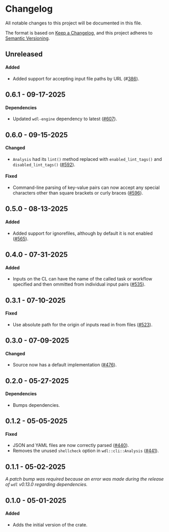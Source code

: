 # Changelog

All notable changes to this project will be documented in this file.

The format is based on [Keep a Changelog](https://keepachangelog.com/en/1.1.0/),
and this project adheres to [Semantic Versioning](https://semver.org/spec/v2.0.0.html).

## Unreleased

#### Added

* Added support for accepting input file paths by URL (#[386](https://github.com/stjude-rust-labs/sprocket/pull/386)).

## 0.6.1 - 09-17-2025

#### Dependencies

* Updated `wdl-engine` dependency to latest ([#607](https://github.com/stjude-rust-labs/wdl/pull/607)).

## 0.6.0 - 09-15-2025

#### Changed

* `Analysis` had its `lint()` method replaced with `enabled_lint_tags()` and `disabled_lint_tags()` ([#592](https://github.com/stjude-rust-labs/wdl/pull/592)).

#### Fixed

* Command-line parsing of key-value pairs can now accept any special characters other than square brackets or curly braces ([#596](https://github.com/stjude-rust-labs/wdl/pull/596)).

## 0.5.0 - 08-13-2025

#### Added

* Added support for ignorefiles, although by default it is not enabled ([#565](https://github.com/stjude-rust-labs/wdl/pull/565)).

## 0.4.0 - 07-31-2025

#### Added

* Inputs on the CL can have the name of the called task or workflow specified and then ommitted from individual input pairs ([#535](https://github.com/stjude-rust-labs/wdl/pull/535)).

## 0.3.1 - 07-10-2025

#### Fixed

* Use absolute path for the origin of inputs read in from files ([#523](https://github.com/stjude-rust-labs/wdl/pull/523)).

## 0.3.0 - 07-09-2025

#### Changed

* Source now has a default implementation ([#476](https://github.com/stjude-rust-labs/wdl/pull/476)).

## 0.2.0 - 05-27-2025

#### Dependencies

* Bumps dependencies.

## 0.1.2 - 05-05-2025

#### Fixed

* JSON and YAML files are now correctly parsed ([#440](https://github.com/stjude-rust-labs/wdl/pull/440)).
* Removes the unused `shellcheck` option in `wdl::cli::Analysis` ([#441](https://github.com/stjude-rust-labs/wdl/pull/441)).

## 0.1.1 - 05-02-2025

_A patch bump was required because an error was made during the release of `wdl` v0.13.0 regarding dependencies._

## 0.1.0 - 05-01-2025

#### Added

* Adds the initial version of the crate.
